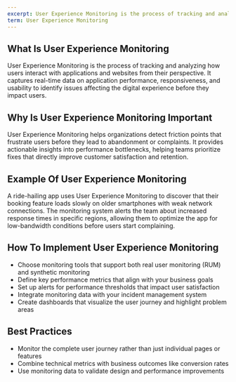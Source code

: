 ```yaml
---
excerpt: User Experience Monitoring is the process of tracking and analyzing how users interact with applications and websites from their perspective.
term: User Experience Monitoring
---
```

## What Is User Experience Monitoring

User Experience Monitoring is the process of tracking and analyzing how users interact with applications and websites from their perspective. It captures real-time data on application performance, responsiveness, and usability to identify issues affecting the digital experience before they impact users.

## Why Is User Experience Monitoring Important

User Experience Monitoring helps organizations detect friction points that frustrate users before they lead to abandonment or complaints. It provides actionable insights into performance bottlenecks, helping teams prioritize fixes that directly improve customer satisfaction and retention.

## Example Of User Experience Monitoring

A ride-hailing app uses User Experience Monitoring to discover that their booking feature loads slowly on older smartphones with weak network connections. The monitoring system alerts the team about increased response times in specific regions, allowing them to optimize the app for low-bandwidth conditions before users start complaining.

## How To Implement User Experience Monitoring

- Choose monitoring tools that support both real user monitoring (RUM) and synthetic monitoring
- Define key performance metrics that align with your business goals
- Set up alerts for performance thresholds that impact user satisfaction
- Integrate monitoring data with your incident management system
- Create dashboards that visualize the user journey and highlight problem areas

## Best Practices

- Monitor the complete user journey rather than just individual pages or features
- Combine technical metrics with business outcomes like conversion rates
- Use monitoring data to validate design and performance improvements